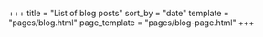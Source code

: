 +++
title = "List of blog posts"
sort_by = "date"
template = "pages/blog.html"
page_template = "pages/blog-page.html"
+++
